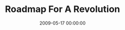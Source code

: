 ---
layout: series
series: "Roadmap For A Revolution"
permalink: "/roadmap-for-a-revolution/"
title: Roadmap For A Revolution
date: 2009-05-17 00:00:00
endDate: 2009-06-28 00:00:00
description: "The early Church was revolutionary. A read through its history, as chronicled in the book of Acts, reveals some key themes that provide a roadmap for what a true revolution looks like. "
src: "http://s3.amazonaws.com/crossroads-media/images/legacy/content/Roadmap_90x90v2.gif"
---